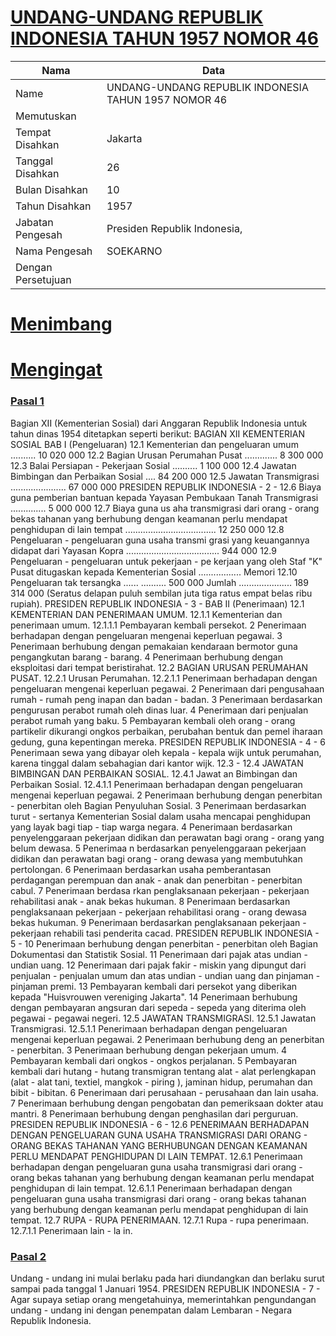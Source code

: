 # [UNDANG-UNDANG REPUBLIK INDONESIA TAHUN 1957 NOMOR 46](http://example.org/legal/document/uu/1957/46)

| Nama | Data |
| ------ | ----- |
|Name|UNDANG-UNDANG REPUBLIK INDONESIA TAHUN 1957 NOMOR 46|
|Memutuskan||
|Tempat Disahkan|Jakarta|
|Tanggal Disahkan|26|
|Bulan Disahkan|10|
|Tahun Disahkan|1957|
|Jabatan Pengesah|Presiden Republik Indonesia,|
|Nama Pengesah|SOEKARNO|
|Dengan Persetujuan||
# [Menimbang](http://example.org/legal/document/uu/1957/46/menimbang)

# [Mengingat](http://example.org/legal/document/uu/1957/46/mengingat)


### [Pasal 1](http://example.org/legal/document/uu/1957/46/pasal/0001)
Bagian XII (Kementerian Sosial) dari Anggaran Republik Indonesia untuk tahun dinas 1954 ditetapkan seperti berikut: BAGIAN XII KEMENTERIAN SOSIAL BAB I (Pengeluaran) 12.1 Kementerian dan pengeluaran umum .......... 10 020 000 12.2 Bagian Urusan Perumahan Pusat ............. 8 300 000 12.3 Balai Persiapan - Pekerjaan Sosial .......... 1 100 000 12.4 Jawatan Bimbingan dan Perbaikan Sosial .... 84 200 000 12.5 Jawatan Transmigrasi ...................... 67 000 000 PRESIDEN REPUBLIK INDONESIA - 2 - 12.6 Biaya guna pemberian bantuan kepada Yayasan Pembukaan Tanah Transmigrasi .............. 5 000 000 12.7 Biaya guna us aha transmigrasi dari orang - orang bekas tahanan yang berhubung dengan keamanan perlu mendapat penghidupan di lain tempat .................................... 12 250 000 12.8 Pengeluaran - pengeluaran guna usaha transmi grasi yang keuangannya didapat dari Yayasan Kopra ..................................... 944 000 12.9 Pengeluaran - pengeluaran untuk pekerjaan - pe kerjaan yang oleh Staf "K" Pusat ditugaskan kepada Kementerian Sosial ................. Memori 12.10 Pengeluaran tak tersangka ...... .......... 500 000 Jumlah ..................... 189 314 000 (Seratus delapan puluh sembilan juta tiga ratus empat belas ribu rupiah). PRESIDEN REPUBLIK INDONESIA - 3 - BAB II (Penerimaan) 12.1 KEMENTERIAN DAN PENERIMAAN UMUM. 12.1.1 Kementerian dan penerimaan umum. 12.1.1.1 Pembayaran kembali persekot. 2 Penerimaan berhadapan dengan pengeluaran mengenai keperluan pegawai. 3 Penerimaan berhubung dengan pemakaian kendaraan bermotor guna pengangkutan barang - barang. 4 Penerimaan berhubung dengan eksploitasi dari tempat beristirahat. 12.2 BAGIAN URUSAN PERUMAHAN PUSAT. 12.2.1 Urusan Perumahan. 12.2.1.1 Penerimaan berhadapan dengan pengeluaran mengenai keperluan pegawai. 2 Penerimaan dari pengusahaan rumah - rumah peng inapan dan badan - badan. 3 Penerimaan berdasarkan pengurusan perabot rumah oleh dinas luar. 4 Penerimaan dari penjualan perabot rumah yang baku. 5 Pembayaran kembali oleh orang - orang partikelir dikurangi ongkos perbaikan, perubahan bentuk dan pemel iharaan gedung, guna kepentingan mereka. PRESIDEN REPUBLIK INDONESIA - 4 - 6 Penerimaan sewa yang dibayar oleh kepala - kepala wijk untuk perumahan, karena tinggal dalam sebahagian dari kantor wijk. 12.3 - 12.4 JAWATAN BIMBINGAN DAN PERBAIKAN SOSIAL. 12.4.1 Jawat an Bimbingan dan Perbaikan Sosial. 12.4.1.1 Penerimaan berhadapan dengan pengeluaran mengenai keperluan pegawai. 2 Penerimaan berhubung dengan penerbitan - penerbitan oleh Bagian Penyuluhan Sosial. 3 Penerimaan berdasarkan turut - sertanya Kementerian Sosial dalam usaha mencapai penghidupan yang layak bagi tiap - tiap warga negara. 4 Penerimaan berdasarkan penyelenggaraan pekerjaan didikan dan perawatan bagi orang - orang yang belum dewasa. 5 Penerimaa n berdasarkan penyelenggaraan pekerjaan didikan dan perawatan bagi orang - orang dewasa yang membutuhkan pertolongan. 6 Penerimaan berdasarkan usaha pemberantasan perdagangan perempuan dan anak - anak dan penerbitan - penerbitan cabul. 7 Penerimaan berdasa rkan penglaksanaan pekerjaan - pekerjaan rehabilitasi anak - anak bekas hukuman. 8 Penerimaan berdasarkan penglaksanaan pekerjaan - pekerjaan rehabilitasi orang - orang dewasa bekas hukuman. 9 Penerimaan berdasarkan penglaksanaan pekerjaan - pekerjaan rehabili tasi penderita cacad. PRESIDEN REPUBLIK INDONESIA - 5 - 10 Penerimaan berhubung dengan penerbitan - penerbitan oleh Bagian Dokumentasi dan Statistik Sosial. 11 Penerimaan dari pajak atas undian - undian uang. 12 Penerimaan dari pajak fakir - miskin yang dipungut dari penjualan - penjualan umum dan atas undian - undian uang dan pinjaman - pinjaman premi. 13 Pembayaran kembali dari persekot yang diberikan kepada "Huisvrouwen vereniging Jakarta". 14 Penerimaan berhubung dengan pembayaran angsuran dari sepeda - sepeda yang diterima oleh pegawai - pegawai negeri. 12.5 JAWATAN TRANSMIGRASI. 12.5.1 Jawatan Transmigrasi. 12.5.1.1 Penerimaan berhadapan dengan pengeluaran mengenai keperluan pegawai. 2 Penerimaan berhubung deng an penerbitan - penerbitan. 3 Penerimaan berhubung dengan pekerjaan umum. 4 Pembayaran kembali dari ongkos - ongkos perjalanan. 5 Pembayaran kembali dari hutang - hutang transmigran tentang alat - alat perlengkapan (alat - alat tani, textiel, mangkok - piring ), jaminan hidup, perumahan dan bibit - bibitan. 6 Penerimaan dari perusahaan - perusahaan dan lain usaha. 7 Penerimaan berhubung dengan pengobatan dan pemeriksaan dokter atau mantri. 8 Penerimaan berhubung dengan penghasilan dari perguruan. PRESIDEN REPUBLIK INDONESIA - 6 - 12.6 PENERIMAAN BERHADAPAN DENGAN PENGELUARAN GUNA USAHA TRANSMIGRASI DARI ORANG - ORANG BEKAS TAHANAN YANG BERHUBUNGAN DENGAN KEAMANAN PERLU MENDAPAT PENGHIDUPAN DI LAIN TEMPAT. 12.6.1 Penerimaan berhadapan dengan pengeluaran guna usaha transmigrasi dari orang - orang bekas tahanan yang berhubung dengan keamanan perlu mendapat penghidupan di lain tempat. 12.6.1.1 Penerimaan berhadapan dengan pengeluaran guna usaha transmigrasi dari orang - orang bekas tahanan yang berhubung dengan keamanan perlu mendapat penghidupan di lain tempat. 12.7 RUPA - RUPA PENERIMAAN. 12.7.1 Rupa - rupa penerimaan. 12.7.1.1 Penerimaan lain - la in.


### [Pasal 2](http://example.org/legal/document/uu/1957/46/pasal/0002)
Undang - undang ini mulai berlaku pada hari diundangkan dan berlaku surut sampai pada tanggal 1 Januari 1954. PRESIDEN REPUBLIK INDONESIA - 7 - Agar supaya setiap orang mengetahuinya, memerintahkan pengundangan undang - undang ini dengan penempatan dalam Lembaran - Negara Republik Indonesia.
